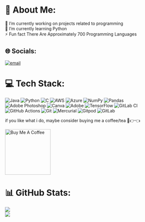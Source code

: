 

# 🌸 About Me:
🔭 I’m currently working on projects related to programming<br>🌱 I’m currently learning Python<br>⚡ Fun fact  There Are Approximately 700 Programming Languages


## 🌐 Socials:
[![email](https://img.shields.io/badge/Email-D14836?logo=gmail&logoColor=white)](mailto:rachit8488@students.dpssgr.com) 

# 💻 Tech Stack:
![Java](https://img.shields.io/badge/java-%23ED8B00.svg?style=for-the-badge&logo=openjdk&logoColor=white) ![Python](https://img.shields.io/badge/python-3670A0?style=for-the-badge&logo=python&logoColor=ffdd54) ![C](https://img.shields.io/badge/c-%2300599C.svg?style=for-the-badge&logo=c&logoColor=white) ![AWS](https://img.shields.io/badge/AWS-%23FF9900.svg?style=for-the-badge&logo=amazon-aws&logoColor=white) ![Azure](https://img.shields.io/badge/azure-%230072C6.svg?style=for-the-badge&logo=microsoftazure&logoColor=white) ![NumPy](https://img.shields.io/badge/numpy-%23013243.svg?style=for-the-badge&logo=numpy&logoColor=white) ![Pandas](https://img.shields.io/badge/pandas-%23150458.svg?style=for-the-badge&logo=pandas&logoColor=white) ![Adobe Photoshop](https://img.shields.io/badge/adobe%20photoshop-%2331A8FF.svg?style=for-the-badge&logo=adobe%20photoshop&logoColor=white) ![Canva](https://img.shields.io/badge/Canva-%2300C4CC.svg?style=for-the-badge&logo=Canva&logoColor=white) ![Adobe](https://img.shields.io/badge/adobe-%23FF0000.svg?style=for-the-badge&logo=adobe&logoColor=white) ![TensorFlow](https://img.shields.io/badge/TensorFlow-%23FF6F00.svg?style=for-the-badge&logo=TensorFlow&logoColor=white) ![GitLab CI](https://img.shields.io/badge/gitlab%20CI-%23181717.svg?style=for-the-badge&logo=gitlab&logoColor=white) ![GitHub Actions](https://img.shields.io/badge/github%20actions-%232671E5.svg?style=for-the-badge&logo=githubactions&logoColor=white) ![Git](https://img.shields.io/badge/git-%23F05033.svg?style=for-the-badge&logo=git&logoColor=white) ![Mercurial](https://img.shields.io/badge/mercurial-999999.svg?style=for-the-badge&logo=mercurial&logoColor=white) ![Gitpod](https://img.shields.io/badge/gitpod-f06611.svg?style=for-the-badge&logo=gitpod&logoColor=white) ![GitLab](https://img.shields.io/badge/gitlab-%23181717.svg?style=for-the-badge&logo=gitlab&logoColor=white)
[](https://visitcount.itsvg.in/api?id=dismisc12&icon=6&color=5)

if you like what i do, maybe consider buying me a coffee/tea 🥺👉👈

<a href="https://www.buymeacoffee.com/Networkchuck10" target="_blank"><img src="https://cdn.buymeacoffee.com/buttons/v2/default-red.png" alt="Buy Me A Coffee" width="150" ></a>

# 📊 GitHub Stats:
![](https://github-readme-stats.vercel.app/api?username=Networkchuck10&theme=radical&hide_border=false&include_all_commits=true&count_private=true)<br/>
![](https://github-readme-streak-stats.herokuapp.com/?user=Networkchuck10&theme=radical&hide_border=false)<br/>





